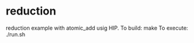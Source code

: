 # reduction
reduction example with atomic_add usig HIP.
To build:
    make
To execute:
    ./run.sh
